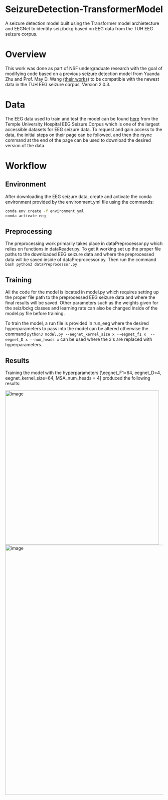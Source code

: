# SeizureDetection-TransformerModel
A seizure detection model built using the Transformer model archietecture and EEGNet to identify seiz/bckg based on EEG data from the TUH EEG seizure corpus.

# Overview
This work was done as part of NSF undergraduate research with the goal of modifying code based on a previous seizure detection model from Yuanda Zhu and Prof. May D. Wang [(their works)](https://github.com/UnitedHolmes/seizure_detection_EEGs_transformer_BHI_2023) to be compatible with the newest data in the TUH EEG seizure corpus, Version 2.0.3.

# Data
The EEG data used to train and test the model can be found [here](https://isip.piconepress.com/projects/nedc/html/tuh_eeg/) from the Temple University Hospital EEG Seizure Corpus which is one of the largest accessible datasets for EEG seizure data. To request and gain access to the data, the initial steps on their page can be followed, and then the rsync command at the end of the page can be used to download the desired version of the data.

# Workflow
## Environment
After downloading the EEG seizure data, create and activate the conda environment provided by the environment.yml file using the commands:

```bash
conda env create -f environment.yml
conda activate eeg
```

## Preprocessing
The preprocessing work primarily takes place in dataPreprocessor.py which relies on functions in dataReader.py. To get it working set up the proper file paths to the downloaded EEG seizure data and where the preprocessed data will be saved inside of dataPreprocessor.py. Then run the command ```bash python3 dataPreprocessor.py```

## Training
All the code for the model is located in model.py which requires setting up the proper file path to the preprocessed EEG seizure data and where the final results will be saved. Other parameters such as the weights given for the seiz/bckg classes and learning rate can also be changed inside of the model.py file before training.

To train the model, a run file is provided in run_eeg where the desired hyperparameters to pass into the model can be altered otherwise the command ```python3 model.py --eegnet_kernel_size x --eegnet_f1 x  --eegnet_D x --num_heads x``` can be used where the x's are replaced with hyperparameters.

## Results
Training the model with the hyperparameters \[\eegnet_F1=64, eegnet_D=4, eegnet_kernel_size=64, MSA_num_heads = 4\] produced the following results:


<img width="490" alt="image" src="https://github.com/user-attachments/assets/bfedbe20-909d-47e9-ae15-ae4919cb3f04" />
<img width="793" alt="image" src="https://github.com/user-attachments/assets/43f13603-4aaf-4f5a-9036-1bfefc708d66" />

